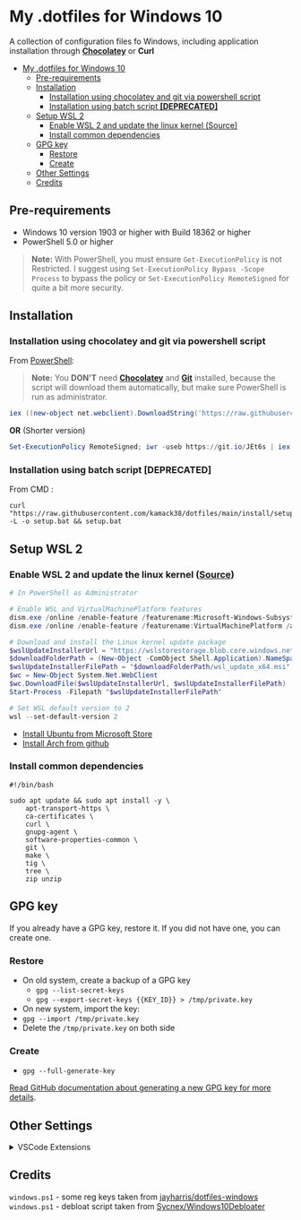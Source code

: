 # My .dotfiles for Windows 10

A collection of configuration files fo Windows, including application installation through [**Chocolatey**](https://chocolatey.org/) or **Curl**

<!-- TOC -->

- [My .dotfiles for Windows 10](#my-dotfiles-for-windows-10)
  - [Pre-requirements](#pre-requirements)
  - [Installation](#installation)
    - [Installation using chocolatey and git via powershell script](#installation-using-chocolatey-and-git-via-powershell-script)
    - [Installation using batch script **[DEPRECATED]**](#installation-using-batch-script-deprecated)
  - [Setup WSL 2](#setup-wsl-2)
    - [Enable WSL 2 and update the linux kernel (Source)](#enable-wsl-2-and-update-the-linux-kernel-source)
    - [Install common dependencies](#install-common-dependencies)
  - [GPG key](#gpg-key)
    - [Restore](#restore)
    - [Create](#create)
  - [Other Settings](#other-settings)
  - [Credits](#credits)

<!-- /TOC -->

## Pre-requirements

- Windows 10 version 1903 or higher with Build 18362 or higher
- PowerShell 5.0 or higher

> **Note:** With PowerShell, you must ensure `Get-ExecutionPolicy` is not Restricted. I suggest using `Set-ExecutionPolicy Bypass -Scope Process` to bypass the policy or `Set-ExecutionPolicy RemoteSigned` for quite a bit more security.

## Installation

### Installation using chocolatey and git via powershell script

From [PowerShell](https://docs.microsoft.com/en-us/powershell/):

> **Note:** You **DON'T** need [**Chocolatey**](https://chocolatey.org/) and [**Git**](https://git-scm.com/) installed, because the script will download them automatically, but make sure PowerShell is run as administrator.

```powershell
iex ((new-object net.webclient).DownloadString('https://raw.githubusercontent.com/kamack38/dotfiles/main/install/chocolatey.ps1'))
```

**OR** (Shorter version)

```powershell
Set-ExecutionPolicy RemoteSigned; iwr -useb https://git.io/JEt6s | iex
```

### Installation using batch script **[DEPRECATED]**

From CMD :

```batch
curl "https://raw.githubusercontent.com/kamack38/dotfiles/main/install/setup.bat" -L -o setup.bat && setup.bat
```

## Setup WSL 2

### Enable WSL 2 and update the linux kernel ([Source](https://docs.microsoft.com/en-us/windows/wsl/install-win10))

```powershell
# In PowerShell as Administrator

# Enable WSL and VirtualMachinePlatform features
dism.exe /online /enable-feature /featurename:Microsoft-Windows-Subsystem-Linux /all /norestart
dism.exe /online /enable-feature /featurename:VirtualMachinePlatform /all /norestart

# Download and install the Linux kernel update package
$wslUpdateInstallerUrl = "https://wslstorestorage.blob.core.windows.net/wslblob/wsl_update_x64.msi"
$downloadFolderPath = (New-Object -ComObject Shell.Application).NameSpace('shell:Downloads').Self.Path
$wslUpdateInstallerFilePath = "$downloadFolderPath/wsl_update_x64.msi"
$wc = New-Object System.Net.WebClient
$wc.DownloadFile($wslUpdateInstallerUrl, $wslUpdateInstallerFilePath)
Start-Process -Filepath "$wslUpdateInstallerFilePath"

# Set WSL default version to 2
wsl --set-default-version 2
```

- [Install Ubuntu from Microsoft Store](https://www.microsoft.com/pl-pl/p/ubuntu/9nblggh4msv6)
- [Install Arch from github](https://github.com/yuk7/ArchWSL)

### Install common dependencies

```shell script
#!/bin/bash

sudo apt update && sudo apt install -y \
    apt-transport-https \
    ca-certificates \
    curl \
    gnupg-agent \
    software-properties-common \
    git \
    make \
    tig \
    tree \
    zip unzip
```

## GPG key

If you already have a GPG key, restore it. If you did not have one, you can create one.

### Restore

- On old system, create a backup of a GPG key
  - `gpg --list-secret-keys`
  - `gpg --export-secret-keys {{KEY_ID}} > /tmp/private.key`
- On new system, import the key:
- `gpg --import /tmp/private.key`
- Delete the `/tmp/private.key` on both side

### Create

- `gpg --full-generate-key`

[Read GitHub documentation about generating a new GPG key for more details](https://docs.github.com/en/github/authenticating-to-github/generating-a-new-gpg-key).

## Other Settings

<details>
  <summary>VSCode Extensions</summary>
    <ul>
      <li>aaron-bond.better-comments</li>
      <li>akamud.vscode-caniuse</li>
      <li>AlanWalk.markdown-toc</li>
      <li>aster.vscode-subtitles</li>
      <li>bagetx.inf</li>
      <li>bierner.emojisense</li>
      <li>bierner.markdown-preview-github-styles</li>
      <li>bungcip.better-toml</li>
      <li>christian-kohler.npm-intellisense</li>
      <li>christian-kohler.path-intellisense</li>
      <li>chunsen.bracket-select</li>
      <li>cschlosser.doxdocgen</li>
      <li>DavidAnson.vscode-markdownlint</li>
      <li>dbaeumer.vscode-eslint</li>
      <li>dirt-lxiv.language-csgo-cfg</li>
      <li>dkundel.vscode-npm-source</li>
      <li>DotJoshJohnson.xml</li>
      <li>dsznajder.es7-react-js-snippets</li>
      <li>eamodio.gitlens</li>
      <li>ecmel.vscode-html-css</li>
      <li>eg2.vscode-npm-script</li>
      <li>enkia.tokyo-night</li>
      <li>Equinusocio.vsc-community-material-theme</li>
      <li>Equinusocio.vsc-material-theme</li>
      <li>equinusocio.vsc-material-theme-icons</li>
      <li>esbenp.prettier-vscode</li>
      <li>firefox-devtools.vscode-firefox-debug</li>
      <li>formulahendry.code-runner</li>
      <li>GEEKiDoS.vdf</li>
      <li>GitHub.github-vscode-theme</li>
      <li>GitHub.vscode-pull-request-github</li>
      <li>GrapeCity.gc-excelviewer</li>
      <li>humao.rest-client</li>
      <li>icrawl.discord-vscode</li>
      <li>ionutvmi.reg</li>
      <li>jeff-hykin.better-cpp-syntax</li>
      <li>Kp.discord-js-snippets</li>
      <li>liximomo.sftp</li>
      <li>mgmcdermott.vscode-language-babel</li>
      <li>mikestead.dotenv</li>
      <li>mrmlnc.vscode-apache</li>
      <li>ms-azuretools.vscode-docker</li>
      <li>ms-python.python</li>
      <li>ms-python.vscode-pylance</li>
      <li>ms-vscode-remote.remote-containers</li>
      <li>ms-vscode-remote.remote-ssh</li>
      <li>ms-vscode-remote.remote-ssh-edit</li>
      <li>ms-vscode-remote.remote-wsl</li>
      <li>ms-vscode.cmake-tools</li>
      <li>ms-vscode.cpptools</li>
      <li>ms-vscode.powershell</li>
      <li>ms-vscode.vscode-typescript-next</li>
      <li>ms-vsliveshare.vsliveshare</li>
      <li>ms-vsliveshare.vsliveshare-audio</li>
      <li>mtxr.sqltools</li>
      <li>patbenatar.advanced-new-file</li>
      <li>PKief.material-icon-theme</li>
      <li>pranaygp.vscode-css-peek</li>
      <li>redhat.vscode-yaml</li>
      <li>richie5um2.vscode-sort-json</li>
      <li>ritwickdey.live-sass</li>
      <li>ritwickdey.LiveServer</li>
      <li>shd101wyy.markdown-preview-enhanced</li>
      <li>slevesque.vscode-autohotkey</li>
      <li>softwaredotcom.music-time</li>
      <li>SPGoding.datapack-language-server</li>
      <li>streetsidesoftware.code-spell-checker</li>
      <li>streetsidesoftware.code-spell-checker-polish</li>
      <li>syler.sass-indented</li>
      <li>TabNine.tabnine-vscode</li>
      <li>twxs.cmake</li>
      <li>VisualStudioExptTeam.vscodeintellicode</li>
      <li>vscode-icons-team.vscode-icons</li>
      <li>WakaTime.vscode-wakatime</li>
      <li>WallabyJs.quokka-vscode</li>
      <li>WallabyJs.wallaby-vscode</li>
      <li>wix.vscode-import-cost</li>
      <li>xabikos.JavaScriptSnippets</li>
      <li>xyz.plsql-language</li>
      <li>yzhang.markdown-all-in-one</li>
      <li>zhuangtongfa.material-theme</li>
    </ul>
</details>

## Credits

`windows.ps1` - some reg keys taken from [jayharris/dotfiles-windows](https://github.com/jayharris/dotfiles-windows/blob/master/windows.ps1)
`windows.ps1` - debloat script taken from [Sycnex/Windows10Debloater](https://github.com/Sycnex/Windows10Debloater/blob/master/Windows10SysPrepDebloater.ps1)
